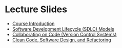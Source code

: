 # Lecture Slides

* [Course Introduction](intro.pptx)
* [Software Development Lifecycle (SDLC) Models](sdlc.pptx)
* [Collaborating on Code (Version Control Systems)](vcs.pptx)
* [Clean Code, Software Design, and Refactoring](code-design.pptx)
